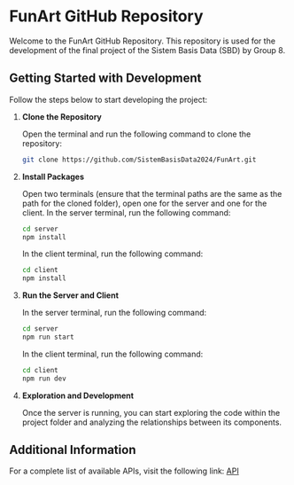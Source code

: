 # FunArt GitHub Repository

Welcome to the FunArt GitHub Repository. This repository is used for the development of the final project of the Sistem Basis Data (SBD) by Group 8.

## Getting Started with Development

Follow the steps below to start developing the project:

1. **Clone the Repository**

   Open the terminal and run the following command to clone the repository:

   ```bash
   git clone https://github.com/SistemBasisData2024/FunArt.git
   ```

2. **Install Packages**

   Open two terminals (ensure that the terminal paths are the same as the path for the cloned folder), open one for the server and one for the client. In the server terminal, run the following command:

   ```bash
   cd server
   npm install
   ```

   In the client terminal, run the following command:

   ```bash
   cd client
   npm install
   ```

3. **Run the Server and Client**

   In the server terminal, run the following command:

   ```bash
   cd server
   npm run start
   ```

   In the client terminal, run the following command:

   ```bash
   cd client
   npm run dev
   ```

4. **Exploration and Development**

   Once the server is running, you can start exploring the code within the project folder and analyzing the relationships between its components.

## Additional Information

For a complete list of available APIs, visit the following link: [API](https://docs.google.com/spreadsheets/d/1kkk8PrsNgHSRTqGnsTj7RSbHlO0dJY79YoGiVjR3GGM/edit#gid=854642831)
